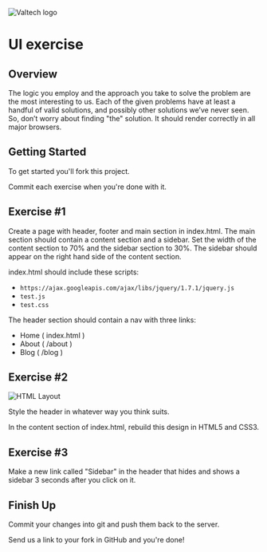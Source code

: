 ![Valtech logo](http://i.imgur.com/32Oipl4.png "Valtech logo")

UI exercise
==============================

Overview
--------

The logic you employ and the approach you take to solve the problem are the most interesting to us. Each of the given problems have at least a handful of valid solutions, and possibly other solutions weʼve never seen. So, donʼt worry about finding "the" solution. It should render correctly in all major browsers.

Getting Started
---------------
To get started you'll fork this project.

Commit each exercise when you're done with it.

Exercise #1
-----------
Create a page with header, footer and main section in index.html. The main section should contain a content section and a sidebar. Set the width of the content section to 70% and the sidebar section to 30%. The sidebar should appear on the right hand side of the content section.

index.html should include these scripts:

- `https://ajax.googleapis.com/ajax/libs/jquery/1.7.1/jquery.js`
- `test.js`
- `test.css`

The header section should contain a nav with three links:

- Home ( index.html )
- About ( /about )
- Blog ( /blog )
    
Exercise #2
-----------
![HTML Layout](http://i.imgur.com/Q9dHL3d.png "HTML Layout")

Style the header in whatever way you think suits.

In the content section of index.html, rebuild this design in HTML5 and CSS3.

Exercise #3
-----------
Make a new link called "Sidebar" in the header that hides and shows a sidebar 3 seconds after you click on it. 

Finish Up
---------
Commit your changes into git and push them back to the server.

Send us a link to your fork in GitHub and you're done!